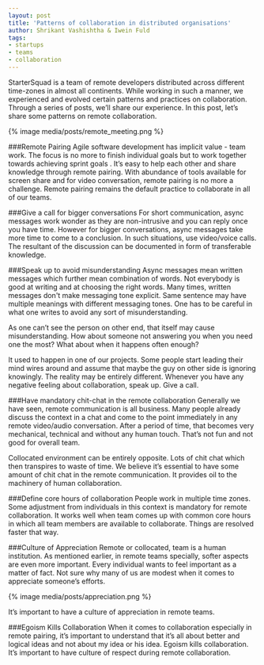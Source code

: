 ```yaml
---
layout: post
title: 'Patterns of collaboration in distributed organisations'
author: Shrikant Vashishtha & Iwein Fuld
tags:
- startups
- teams
- collaboration
---
```


StarterSquad is a team of remote developers distributed across different time-zones in almost all continents. While working in such a manner, we experienced and evolved certain patterns and practices on collaboration. Through a series of posts, we’ll share our experience. In this post, let’s share some patterns on remote collaboration.

{% image media/posts/remote_meeting.png %}



###Remote Pairing
Agile software development has implicit value - team work. The focus is no more to finish individual goals but to work together towards achieving sprint goals . It’s easy to help each other and share knowledge through remote pairing. With abundance of tools available for screen share and for video conversation, remote pairing is no more a challenge. Remote pairing remains the default practice to collaborate in all of our teams.

###Give a call for bigger conversations
For short communication, async messages work wonder as they are non-intrusive and you can reply once you have time. However for bigger conversations, async messages take more time to come to a conclusion. In such situations, use video/voice calls. The resultant of the discussion can be documented in form of transferable knowledge.

###Speak up to avoid misunderstanding
Async messages mean written messages which further mean combination of words. Not everybody is good at writing and at choosing the right words. Many times, written messages don't make messaging tone explicit. Same sentence may have multiple meanings with different messaging tones. One has to be careful in what one writes to avoid any sort of misunderstanding.

As one can’t see the person on other end, that itself may cause misunderstanding. How about someone not answering you when you need one the most? What about when it happens often enough? 

It used to happen in one of our projects. Some people start leading their mind wires around and assume that maybe the guy on other side is ignoring knowingly. The reality may be entirely different. Whenever you have any negative feeling about collaboration, speak up. Give a call.

###Have mandatory chit-chat in the remote collaboration
Generally we have seen, remote communication is all business. Many people already discuss the context in a chat and come to the point immediately in any remote video/audio conversation. After a period of time, that becomes very mechanical, technical and without any human touch. That’s not fun and not good for overall team.

Collocated environment can be entirely opposite. Lots of chit chat which then transpires to waste of time. We believe it’s essential to have some amount of chit chat in the remote communication. It provides oil to the machinery of human collaboration.

###Define core hours of collaboration
People work in multiple time zones. Some adjustment from individuals in this context is mandatory for remote collaboration. It works well when team comes up with common core hours in which all team members are available to collaborate. Things are resolved faster that way.

###Culture of Appreciation 
Remote or collocated, team is a human institution. As mentioned earlier, in remote teams specially, softer aspects are even more important. Every individual wants to feel important as a matter of fact. Not sure why many of us are modest when it comes to appreciate someone’s efforts.

{% image media/posts/appreciation.png %}

It’s important to have a culture of appreciation in remote teams.

###Egoism Kills Collaboration
When it comes to collaboration especially in remote pairing, it’s important to understand that it’s all about better and logical ideas and not about my idea or his idea. Egoism kills collaboration. It’s important to have culture of respect during remote collaboration.